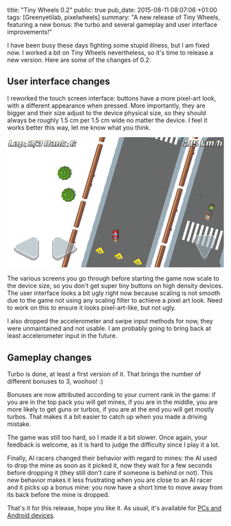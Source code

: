 title: "Tiny Wheels 0.2"
public: true
pub_date: 2015-08-11 08:07:06 +01:00
tags: [Greenyetilab, pixelwheels]
summary: "A new release of Tiny Wheels, featuring a new bonus: the turbo and several gameplay and user interface improvements!"


I have been busy these days fighting some stupid illness, but I am fixed now. I worked a bit on Tiny Wheels nevertheless, so it's time to release a new version. Here are some of the changes of 0.2:

## User interface changes

I reworked the touch screen interface: buttons have a more pixel-art look, with a different appearance when pressed. More importantly, they are bigger and their size adjust to the device physical size, so they should always be roughly 1.5 cm per 1.5 cm wide no matter the device. I feel it works better this way, let me know what you think.

![New HUD buttons in action](hud.png)

The various screens you go through before starting the game now scale to the device size, so you don't get super tiny buttons on high density devices. The user interface looks a bit ugly right now because scaling is not smooth due to the game not using any scaling filter to achieve a pixel art look. Need to work on this to ensure it looks pixel-art-like, but not ugly. 

I also dropped the accelerometer and swipe input methods for now, they were unmaintained and not usable. I am probably going to bring back at least accelerometer input in the future.

## Gameplay changes

Turbo is done, at least a first version of it. That brings the number of different bonuses to 3, woohoo! :)

Bonuses are now attributed according to your current rank in the game: if you are in the top pack you will get mines, if you are in the middle, you are more likely to get guns or turbos, if you are at the end you will get mostly turbos. That makes it a bit easier to catch up when you made a driving mistake.

The game was still too hard, so I made it a bit slower. Once again, your feedback is welcome, as it is hard to judge the difficulty since I play it a lot.

Finally, AI racers changed their behavior with regard to mines: the AI used to drop the mine as soon as it picked it, now they wait for a few seconds before dropping it (they still don't care if someone is behind or not). This new behavior makes it less frustrating when you are close to an AI racer and it picks up a bonus mine: you now have a short time to move away from its back before the mine is dropped.

That's it for this release, hope you like it. As usual, it's available for [PCs and Android devices](/projects/pixelwheels).
